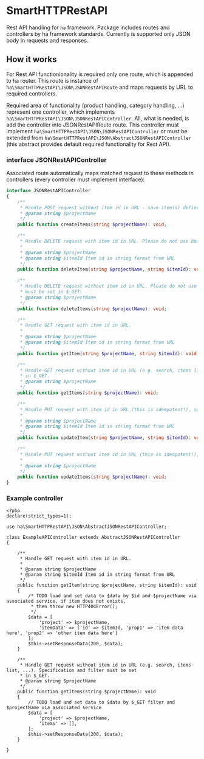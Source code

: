 # SmartHTTPRestAPI
Rest API handling for `ha` framework. Package includes routes and controllers by ha framework standards. Currently is supported only JSON body in requests and responses.

## How it works
For Rest API functionionality is required only one route, which is appended to ha router. This route is instance of `ha\SmartHTTPRestAPI\JSON\JSONRestAPIRoute` and maps requests by URL to required controllers.

Required area of functionality (product handling, category handling, ...) represent one controller, which implements `ha\SmartHTTPRestAPI\JSON\JSONRestAPIController`. All, what is needed, is add the controller into JSONRestAPIRoute route. This controller must implement `ha\SmartHTTPRestAPI\JSON\JSONRestAPIController` or must be extended from `ha\SmartHTTPRestAPI\JSON\AbstractJSONRestAPIController` (this abstract provides default required functionality for Rest API).


### interface JSONRestAPIController
Associated route automatically maps matched request to these methods in controllers (every controller must implement interface):

```php
interface JSONRestAPIController
{
    /**
     * Handle POST request without item id in URL - save item(s) defined in request body.
     * @param string $projectName
     */
    public function createItems(string $projectName): void;

    /**
     * Handle DELETE request with item id in URL. Please do not use body in your request.
     *
     * @param string $projectName
     * @param string $itemId Item id in string format from URL
     */
    public function deleteItem(string $projectName, string $itemId): void;

    /**
     * Handle DELETE request without item id in URL. Please do not use body in your request. Specification to delete
     * must be set in $_GET.
     * @param string $projectName
     */
    public function deleteItems(string $projectName): void;

    /**
     * Handle GET request with item id in URL.
     *
     * @param string $projectName
     * @param string $itemId Item id in string format from URL
     */
    public function getItem(string $projectName, string $itemId): void;

    /**
     * Handle GET request without item id in URL (e.g. search, items list, ...). Specification and filter must be set
     * in $_GET.
     * @param string $projectName
     */
    public function getItems(string $projectName): void;

    /**
     * Handle PUT request with item id in URL (this is idempotent!), save data from request body.
     *
     * @param string $projectName
     * @param string $itemId Item id in string format from URL
     */
    public function updateItem(string $projectName, string $itemId): void;

    /**
     * Handle PUT request without item id in URL (this is idempotent!), save data from request body.
     *
     * @param string $projectName
     */
    public function updateItems(string $projectName): void;
}
```

### Example controller

```
<?php
declare(strict_types=1);

use ha\SmartHTTPRestAPI\JSON\AbstractJSONRestAPIController;

class ExampleAPIController extends AbstractJSONRestAPIController
{

    /**
     * Handle GET request with item id in URL.
     *
     * @param string $projectName
     * @param string $itemId Item id in string format from URL
     */
    public function getItem(string $projectName, string $itemId): void
    {
        /* TODO load and set data to $data by $id and $projectName via associated service, if item does not exists,
         * then throw new HTTP404Error();
         */
        $data = [
            'project' => $projectName,
            'itemData' => ['id' => $itemId, 'prop1' => 'item data here', 'prop2' => 'other item data here']
        ];
        $this->setResponseData(200, $data);
    }

    /**
     * Handle GET request without item id in URL (e.g. search, items list, ...). Specification and filter must be set
     * in $_GET.
     * @param string $projectName
     */
    public function getItems(string $projectName): void
    {
        // TODO load and set data to $data by $_GET filter and $projectName via associated service
        $data = [
            'project' => $projectName,
            'items' => [],
        ];
        $this->setResponseData(200, $data);
    }

}

```